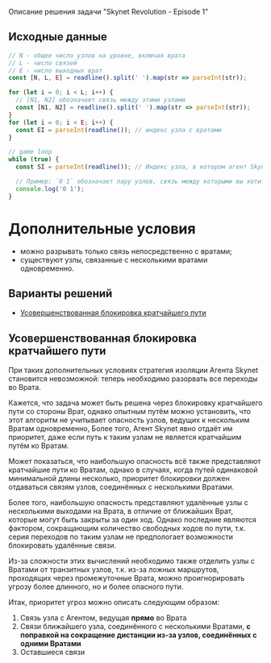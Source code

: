 ﻿Описание решения задачи "Skynet Revolution - Episode 1"

## Исходные данные


```JavaScript
// N - общее число узлов на уровне, включая врата
// L - число связей
// E - число выходных врат
const [N, L, E] = readline().split(' ').map(str => parseInt(str));

for (let i = 0; i < L; i++) {
  // [N1, N2] обозначает связь между этими узлами
  const [N1, N2] = readline().split(' ').map(str => parseInt(str));
}
for (let i = 0; i < E; i++) {
  const EI = parseInt(readline()); // индекс узла с вратами
}

// game loop
while (true) {
  const SI = parseInt(readline()); // Индекс узла, в котором агент Skynet находится на этом ходу

  // Пример: `0 1` обозначает пару узлов, связь между которыми вы хотите разорвать
  console.log('0 1');
}
```

# Дополнительные условия
- можно разрывать только связь непосредственно с вратами;
- существуют узлы, связанные с несколькими вратами одновременно.

## Варианты решений

- [Усовершенствованная блокировка кратчайшего пути](#shortest-way)

## Усовершенствованная блокировка кратчайшего пути

При таких дополнительных условиях стратегия изоляции Агента Skynet становится невозможной:
теперь необходимо разорвать все переходы во Врата.

Кажется, что задача может быть решена через блокировку кратчайшего пути со стороны Врат,
однако опытным путём можно установить,
что этот алгоритм не учитывает опасность узлов, ведущих к нескольким Вратам одновременно,
Более того, Агент Skynet явно отдаёт им приоритет,
даже если путь к таким узлам не является кратчайшим путём ко Вратам.

Может показаться, что наибольшую опасность всё также представляют кратчайшие пути ко Вратам,
однако в случаях, когда путей одинаковой минимальной длины несколько,
приоритет блокировки должен отдаваться связям узлов, соединённых с несколькими Вратами.

Более того, наибольшую опасность представляют удалённые узлы с несколькими выходами на Врата,
в отличие от ближайших Врат, которые могут быть закрыты за один ход.
Однако последние являются фактором, сокращающим количество свободных ходов по пути,
т.к. серия переходов по таким узлам не предпологает возможности блокировать удалённые связи.

Из-за сложности этих вычислений необходимо также отделить узлы с Вратами от транзитных узлов,
т.к. из-за ложных маршрутов, проходящих через промежуточные Врата,
можно проигнорировать угрозу более длинного, но и более опасного пути.

Итак, приоритет угроз можно описать следующим образом:
1) Связь узла с Агентом, ведущая **прямо** во Врата
2) Связи ближайшего узла, соединённого с несколькими Вратами, **с поправкой на сокращение дистанции из-за узлов, соединённых с одними Вратами**
3) Оставшиеся связи

